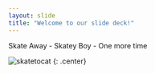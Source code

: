 ```yaml
---
layout: slide
title: "Welcome to our slide deck!"
---
```


Skate Away - Skatey Boy - One more time

![skatetocat](https://octodex.github.com/images/skatetocat.png)
{: .center}

